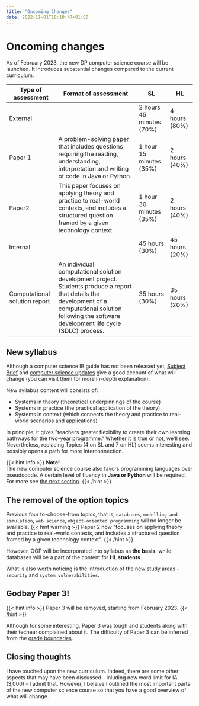 ```yaml
---
title: "Oncoming Changes"
date: 2022-11-01T16:10:47+01:00
---
```


# Oncoming changes
As of February 2023, the new DP computer science course will be launched. It introduces substantial changes compared to the current curriculum.

| Type of assessment | Format of assessment | SL | HL | 
| -------- | -- | -- | -- | 
| External |  | 2 hours 45 minutes (70%) | 4 hours (80%) |
| Paper 1 | A problem-solving paper that includes questions requiring the reading, understanding, interpretation and writing of code in Java or Python. | 1 hour 15 minutes (35%) | 2 hours (40%) |
| Paper2 | This paper focuses on applying theory and practice to real-world contexts, and includes a structured question framed by a given technology context. | 1 hour 30 minutes (35%) | 2 hours (40%) |
| Internal |  | 45 hours (30%) | 45 hours (20%) |
| Computational solution report | An individual computational solution development project. Students produce a report that details the development of a computational solution following the software development life cycle (SDLC) process. | 35 hours (30%) | 35 hours (20%) |

## New syllabus
Although a computer science IB guide has not been released yet, [Subject Brief](https://www.ibo.org/globalassets/new-structure/university-admission/pdfs/dp_comps_subject-brief_may_2022_e.pdf) and [computer science updates](https://www.ibo.org/university-admission/latest-curriculum-updates/computer-science-updates/) give a good account of what will change (you can visit them for more in-depth explanation).

New syllabus content will consists of:
* Systems in theory (theoretical underpinnings of the course)
* Systems in practice (the practical application of the theory)
* Systems in context (which connects the theory and practice to real-world scenarios and applications)

In principle, it gives "teachers greater flexibility to create their own learning pathways for the two-year programme." Whether it is true or not, we'll see. Nevertheless, replacing Topics (4 on SL and 7 on HL) seems interesting and possibly opens a path for more interconnection.

{{< hint info >}}
**Note!**  
The new computer science course also favors programming languages over pseudocode. A certain level of fluency in **Java or Python** will be required. For more see [the next section](#the-removal-of-the-option-topics).
{{< /hint >}}

## The removal of the option topics
Previous four to-choose-from topics, that is, `databases`, `modelling and simulation`, `web science`, `object-oriented programming` will no longer be available.
{{< hint warning >}}
Paper 2 now "focuses on applying theory and practice to real-world contexts, and includes a structured question framed by a given technology context".
{{< /hint >}}

However, OOP will be incorporated into syllabus as **the basis**, while databases will be a part of the content for **HL students**.

What is also worth noticing is the introduction of the new study areas - `security` and `system vulnerabilities`.

## Godbay Paper 3!
{{< hint info >}}
Paper 3 will be removed, starting from February 2023.
{{< /hint >}}

Although for some interesting, Paper 3 was tough and students along with their techear complained about it. The difficulty of Paper 3 can be inferred from the [grade boundaries](/IB-CS-GeS/external-assessment/paper-3/).

## Closing thoughts
I have touched upon the new curriculum. Indeed, there are some other aspects that may have been discussed - inluding new word limit for IA (3,000) - I admit that. However, I beleive I outlined the most important parts of the new computer science course so that you have a good overview of what will change.
